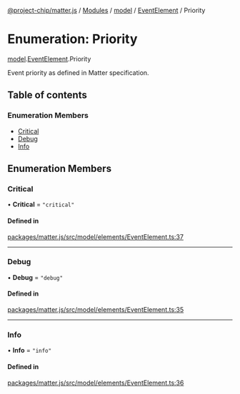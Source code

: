 [@project-chip/matter.js](../README.md) / [Modules](../modules.md) / [model](../modules/model.md) / [EventElement](../modules/model.EventElement.md) / Priority

# Enumeration: Priority

[model](../modules/model.md).[EventElement](../modules/model.EventElement.md).Priority

Event priority as defined in Matter specification.

## Table of contents

### Enumeration Members

- [Critical](model.EventElement.Priority.md#critical)
- [Debug](model.EventElement.Priority.md#debug)
- [Info](model.EventElement.Priority.md#info)

## Enumeration Members

### Critical

• **Critical** = ``"critical"``

#### Defined in

[packages/matter.js/src/model/elements/EventElement.ts:37](https://github.com/project-chip/matter.js/blob/c15b1068/packages/matter.js/src/model/elements/EventElement.ts#L37)

___

### Debug

• **Debug** = ``"debug"``

#### Defined in

[packages/matter.js/src/model/elements/EventElement.ts:35](https://github.com/project-chip/matter.js/blob/c15b1068/packages/matter.js/src/model/elements/EventElement.ts#L35)

___

### Info

• **Info** = ``"info"``

#### Defined in

[packages/matter.js/src/model/elements/EventElement.ts:36](https://github.com/project-chip/matter.js/blob/c15b1068/packages/matter.js/src/model/elements/EventElement.ts#L36)
